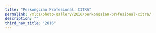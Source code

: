 ```yaml
---
title: "Perkongsian Profesional: CITRA"
permalink: /mlcs/photo-gallery/2016/perkongsian-profesional-citra/
description: ""
third_nav_title: "2016"
---
```

